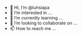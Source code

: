 - 👋 Hi, I’m @luhsiapa
- 👀 I’m interested in ...
- 🌱 I’m currently learning ...
- 💞️ I’m looking to collaborate on ...
- 📫 How to reach me ...

<!---
luhsiapa/luhsiapa is a ✨ special ✨ repository because its `README.md` (this file) appears on your GitHub profile.
You can click the Preview link to take a look at your changes.
--->
